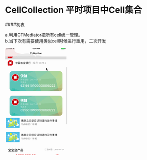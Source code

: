 # CellCollection 平时项目中Cell集合


####初衷<br />

a.利用CTMediator把所有cell统一管理。<br />
b.当下次有需要使用类似cell时候进行重用，二次开发<br />

<img src="./CellCollection.gif" width="200px;"/> 

